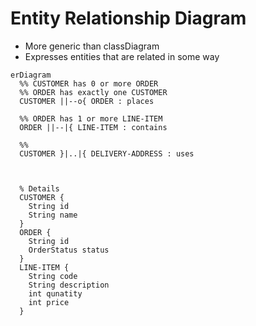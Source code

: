 # Entity Relationship Diagram

- More generic than classDiagram
- Expresses entities that are related in some way

```mermaid
erDiagram
  %% CUSTOMER has 0 or more ORDER
  %% ORDER has exactly one CUSTOMER
  CUSTOMER ||--o{ ORDER : places

  %% ORDER has 1 or more LINE-ITEM
  ORDER ||--|{ LINE-ITEM : contains

  %%
  CUSTOMER }|..|{ DELIVERY-ADDRESS : uses



  % Details
  CUSTOMER {
    String id
    String name
  }
  ORDER {
    String id
    OrderStatus status
  }
  LINE-ITEM {
    String code
    String description
    int qunatity
    int price
  }
```
